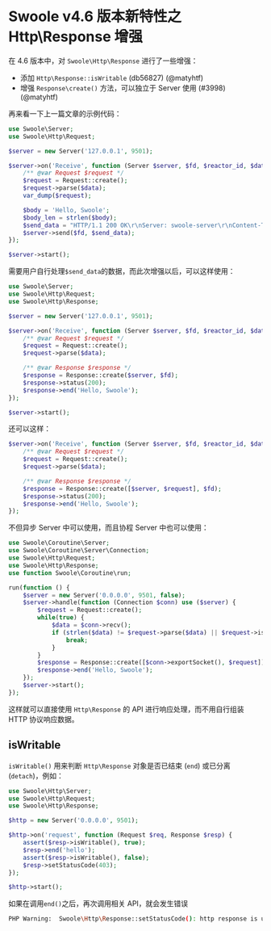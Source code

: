 # Swoole v4.6 版本新特性之 Http\Response 增强

在 4.6 版本中，对 `Swoole\Http\Response` 进行了一些增强：

- 添加 `Http\Response::isWritable` (db56827) (@matyhtf)
- 增强 `Response\create()` 方法，可以独立于 Server 使用 (#3998) (@matyhtf)

再来看一下上一篇文章的示例代码：

```php
use Swoole\Server;
use Swoole\Http\Request;

$server = new Server('127.0.0.1', 9501);

$server->on('Receive', function (Server $server, $fd, $reactor_id, $data) {
    /** @var Request $request */
    $request = Request::create();
    $request->parse($data);
    var_dump($request);

    $body = 'Hello, Swoole';
    $body_len = strlen($body);
    $send_data = "HTTP/1.1 200 OK\r\nServer: swoole-server\r\nContent-Type: text/html;charset=utf-8\r\nContent-Length: {$body_len}\r\nConnection: keep-alive\r\n\r\n{$body}";
    $server->send($fd, $send_data);
});

$server->start();
```

需要用户自行处理`$send_data`的数据，而此次增强以后，可以这样使用：

```php
use Swoole\Server;
use Swoole\Http\Request;
use Swoole\Http\Response;

$server = new Server('127.0.0.1', 9501);

$server->on('Receive', function (Server $server, $fd, $reactor_id, $data) {
    /** @var Request $request */
    $request = Request::create();
    $request->parse($data);

    /** @var Response $response */
    $response = Response::create($server, $fd);
    $response->status(200);
    $response->end('Hello, Swoole');
});

$server->start();
```

还可以这样：

```php
$server->on('Receive', function (Server $server, $fd, $reactor_id, $data) {
    /** @var Request $request */
    $request = Request::create();
    $request->parse($data);

    /** @var Response $response */
    $response = Response::create([$server, $request], $fd);
    $response->status(200);
    $response->end('Hello, Swoole');
});
```

不但异步 Server 中可以使用，而且协程 Server 中也可以使用：

```php
use Swoole\Coroutine\Server;
use Swoole\Coroutine\Server\Connection;
use Swoole\Http\Request;
use Swoole\Http\Response;
use function Swoole\Coroutine\run;

run(function () {
    $server = new Server('0.0.0.0', 9501, false);
    $server->handle(function (Connection $conn) use ($server) {
        $request = Request::create();
        while(true) {
            $data = $conn->recv();
            if (strlen($data) != $request->parse($data) || $request->isCompleted()) {
                break;
            }
        }
        $response = Response::create([$conn->exportSocket(), $request]);
        $response->end('Hello, Swoole');
    });
    $server->start();
});
```

这样就可以直接使用 `Http\Response` 的 API 进行响应处理，而不用自行组装 HTTP 协议响应数据。

## isWritable

`isWritable()` 用来判断 `Http\Response` 对象是否已结束 (`end`) 或已分离 (`detach`)，例如：

```php
use Swoole\Http\Server;
use Swoole\Http\Request;
use Swoole\Http\Response;

$http = new Server('0.0.0.0', 9501);

$http->on('request', function (Request $req, Response $resp) {
    assert($resp->isWritable(), true);
    $resp->end('hello');
    assert($resp->isWritable(), false);
    $resp->setStatusCode(403);
});

$http->start();
```

如果在调用`end()`之后，再次调用相关 API，就会发生错误

```bash
PHP Warning:  Swoole\Http\Response::setStatusCode(): http response is unavailable (maybe it has been ended or detached)
```
